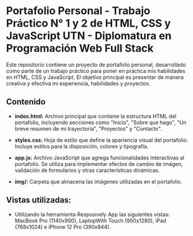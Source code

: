 # Portafolio Personal - Trabajo Práctico N° 1 y 2 de HTML, CSS y JavaScript UTN - Diplomatura en Programación Web Full Stack

Este repositorio contiene un proyecto de portafolio personal, desarrollado como parte de un trabajo práctico para poner en práctica mis habilidades en HTML, CSS y JavaScript. El objetivo principal es presentar de manera creativa y efectiva mi experiencia, habilidades y proyectos.

## Contenido

- **index.html:** Archivo principal que contiene la estructura HTML del portafolio, incluyendo secciones como "Inicio", "Sobre que hago", "Un breve resumen de mi trayectoria", "Proyectos" y "Contacto".

- **styles.css:** Hoja de estilo que define la apariencia visual del portafolio. Incluye estilos para la disposición, colores y tipografía.

- **app.js:** Archivo JavaScript que agrega funcionalidades interactivas al portafolio. Se utiliza para implementar efectos de cambio de imágen, validación de formularios y otras características dinámicas.

- **img/:** Carpeta que almacena las imágenes utilizadas en el portafolio.


## Vistas utilizadas:

- Utilizando la herramienta Resposively App las siguientes vistas: MacBook Pro (1140x900), LaptopWith Touch (950x1280), iPad (768x1024) e iPhone 12 Pro (390x844).
